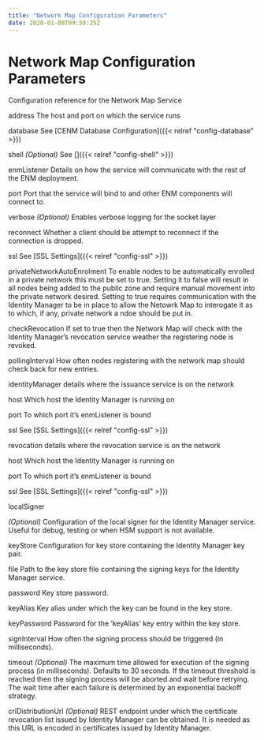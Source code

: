 ```yaml
---
title: "Network Map Configuration Parameters"
date: 2020-01-08T09:59:25Z
---
```



# Network Map Configuration Parameters
Configuration reference for the Network Map Service



address
The host and port on which the service runs


database
See [CENM Database Configuration]({{< relref "config-database" >}})


shell
*(Optional)*  See [<no title>]({{< relref "config-shell" >}})


enmListener
Details on how the service will communicate with the rest of the ENM deployment.



port
Port that the service will bind to and other ENM components will connect to.


verbose
*(Optional)* Enables verbose logging for the socket layer


reconnect
Whether a client should be attempt to reconnect if the connection is dropped.


ssl
See [SSL Settings]({{< relref "config-ssl" >}})


privateNetworkAutoEnrolment
To enable nodes to be automatically enrolled in a private network this must
                        be set to true. Setting it to false will result in all nodes being added
                        to the public zone and require manual movement into the private network
                        desired. Setting to true requires communication with the Identity Manager
                        to be in place to allow the Netowrk Map to interogate it as to which,
                        if any, private network a ndoe should be put in.


checkRevocation
If set to true then the Network Map will check with the Identity Manager’s revocation
                        service weather the registering node is revoked.


pollingInterval
How often nodes registering with the network map should check back for new entries.


identityManager
details where the issuance service is on the network



host
Which host  the Identity Manager is running on


port
To which port it’s enmListener is bound


ssl
See [SSL Settings]({{< relref "config-ssl" >}})


revocation
details where the revocation service is on the network



host
Which host  the Identity Manager is running on


port
To which port it’s enmListener is bound


ssl
See [SSL Settings]({{< relref "config-ssl" >}})


localSigner


*(Optional)* Configuration of the local signer for the Identity Manager service. Useful for debug, testing or
when HSM support is not available.



keyStore
Configuration for key store containing the Identity Manager key pair.



file
Path to the key store file containing the signing keys for the Identity Manager service.


password
Key store password.


keyAlias
Key alias under which the key can be found in the key store.


keyPassword
Password for the ‘keyAlias’ key entry within the key store.


signInterval
How often the signing process should be triggered (in milliseconds).


timeout
*(Optional)* The maximum time allowed for execution of the signing process (in milliseconds). Defaults
                                    to 30 seconds. If the timeout threshold is reached then the signing process will be aborted and wait
                                    before retrying. The wait time after each failure is determined by an exponential backoff strategy.


crlDistributionUrl
*(Optional)* REST endpoint under which the certificate revocation list issued by Identity Manager can be obtained.
                                    It is needed as this URL is encoded in certificates issued by Identity Manager.


